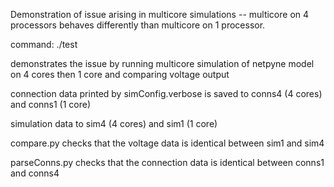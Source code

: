 Demonstration of issue arising in multicore simulations -- multicore on 4 processors behaves differently than multicore on 1 processor.

command:
./test

demonstrates the issue by running multicore simulation of netpyne model on 4 cores then 1 core and comparing voltage output

connection data printed by simConfig.verbose is saved to conns4 (4 cores) and conns1 (1 core)

simulation data to sim4 (4 cores) and sim1 (1 core)

compare.py checks that the voltage data is identical between sim1 and sim4

parseConns.py checks that the connection data is identical between conns1 and conns4